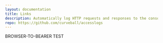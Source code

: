 ```yaml
---
layout: documentation
title: Links
description: Automatically log HTTP requests and responses to the console
repo: https://github.com/curveball/accesslogs
---
```


BROWSER-TO-BEARER TEST